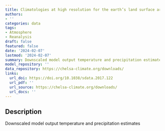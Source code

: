 ```yaml
---
title: Climatologies at high resolution for the earth’s land surface areas (CHELSA)
authors:
- ''
categories: data
tags:
- Atmosphere
- Reanalysis
draft: false
featured: false
date: '2024-02-07'
lastmod: '2024-02-07'
summary: Downscaled model output temperature and precipitation estimates
model_repository: ''
data_repository: https://chelsa-climate.org/downloads/
links:
  url_doi: https://doi.org/10.1038/sdata.2017.122
  url_pdf: ''
  url_source: https://chelsa-climate.org/downloads/
  url_docs: ''
---
```


## Description

Downscaled model output temperature and precipitation estimates

